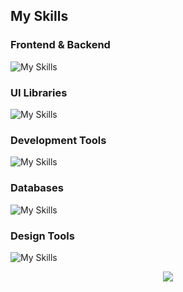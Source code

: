
## My Skills
  ### Frontend & Backend
  ![My Skills](https://skillicons.dev/icons?i=pug,js,react,nextjs,astro,ts,css,py,express,solidity,rust,electron,nodejs,md,sass,graphql,deno,alpinejs,vite,prisma,webpack,gulp)
  ### UI Libraries
  ![My Skills](https://skillicons.dev/icons?i=tailwind,materialui)
  ### Development Tools
  ![My Skills](https://skillicons.dev/icons?i=supabase,aws,gcp,vercel,netlify,github,gitlab,git,firebase,docker,heroku,visualstudio,webflow,postman,cloudflare)
  ### Databases
  ![My Skills](https://skillicons.dev/icons?i=postgres,mysql,mongodb,redis,kafka,dynamodb)
  ### Design Tools
  ![My Skills](https://skillicons.dev/icons?i=ae,xd,figma,pr,ps)


  

<p align="center">
        <img src="https://github-readme-streak-stats.herokuapp.com?user=nermalcat69&hide_border=true&background=0D1117&currStreakLabel=FFFFFF&sideLabels=FFFFFF&currStreakNum=FFFFFF&dates=FFFFFF&sideNums=FFFFFF&fire=f04848&ring=f04848&stroke=FFFFFFFF)](https://git.io/streak-stats" />
</p>

